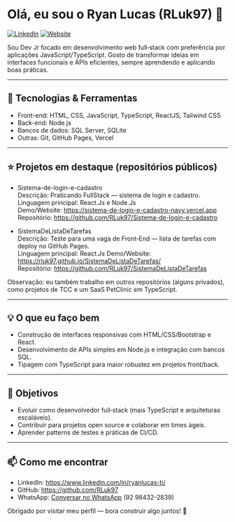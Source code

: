 # Olá, eu sou o Ryan Lucas (RLuk97) 👋

[![LinkedIn](https://img.shields.io/badge/LinkedIn-Connect-blue?logo=linkedin&logoColor=white)](https://www.linkedin.com/in/ryanlucas-ti/)
[![Website](https://img.shields.io/badge/Portfolio-GitHub-black?logo=github&logoColor=white)](https://github.com/RLuk97)

Sou Dev Jr focado em desenvolvimento web full‑stack com preferência por aplicações JavaScript/TypeScript. Gosto de transformar ideias em interfaces funcionais e APIs eficientes, sempre aprendendo e aplicando boas práticas.

---

## 🚀 Tecnologias & Ferramentas
- Front-end: HTML, CSS, JavaScript, TypeScript, ReactJS, Tailwind CSS
- Back-end: Node.js
- Bancos de dados: SQL Server, SQLite
- Outras: Git, GitHub Pages, Vercel

---

## ⭐ Projetos em destaque (repositórios públicos)

- Sistema-de-login-e-cadastro  
  Descrição: Praticando FullStack — sistema de login e cadastro.  
  Linguagem principal: React.Js e Node.Js  
  Demo/Website: https://sistema-de-login-e-cadastro-navy.vercel.app  
  Repositório: https://github.com/RLuk97/Sistema-de-login-e-cadastro

- SistemaDeListaDeTarefas  
  Descrição: Teste para uma vaga de Front‑End — lista de tarefas com deploy no GitHub Pages.  
  Linguagem principal: React.Js
  Demo/Website: https://rluk97.github.io/SistemaDeListaDeTarefas/  
  Repositório: https://github.com/RLuk97/SistemaDeListaDeTarefas

Observação: eu também trabalho em outros repositórios (alguns privados), como projetos de TCC e um SaaS PetClinic em TypeScript.

---

## 💡 O que eu faço bem
- Construção de interfaces responsivas com HTML/CSS/Bootstrap e React.
- Desenvolvimento de APIs simples em Node.js e integração com bancos SQL.
- Tipagem com TypeScript para maior robustez em projetos front/back.

---

## 🎯 Objetivos
- Evoluir como desenvolvedor full‑stack (mais TypeScript e arquiteturas escaláveis).
- Contribuir para projetos open source e colaborar em times ágeis.
- Aprender patterns de testes e práticas de CI/CD.

---

## 📫 Como me encontrar
- LinkedIn: https://www.linkedin.com/in/ryanlucas-ti/  
- GitHub: https://github.com/RLuk97  
- WhatsApp: [Conversar no WhatsApp](https://wa.me/5592984322839) (92 98432-2839)

Obrigado por visitar meu perfil — bora construir algo juntos! 🚀
